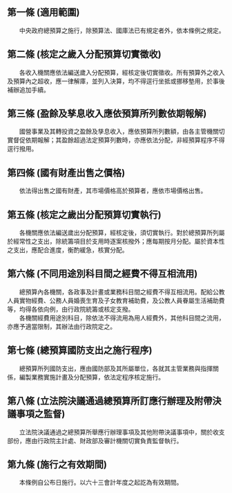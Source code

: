 第一條 (適用範圍)
-----------------
　　中央政府總預算之施行，除預算法、國庫法已有規定者外，依本條例之規定。  


第二條 (核定之歲入分配預算切實徵收)
-----------------------------------
　　各收入機關應依法編送歲入分配預算，經核定後切實徵收。所有預算外之收入及預算內之超收，應一律解庫，並列入決算，均不得逕行坐抵或挪移墊用，於事後補辦追加手續。  


第三條 (盈餘及孳息收入應依預算所列數依期報解)
---------------------------------------------
　　國營事業及其轉投資之盈餘及孳息收入，應依預算所列數額，由各主管機關切實督促依期報解；其盈餘超過法定預算列數時，亦應依法分配，非經預算程序不得逕行撥用。  


第四條 (國有財產出售之價格)
---------------------------
　　依法得出售之國有財產，其市場價格高於預算者，應依市場價格出售。  


第五條 (核定之歲出分配預算切實執行)
-----------------------------------
　　各機關應依法編送歲出分配預算，經核定後，須切實執行。對於總預算所列屬於經常性之支出，除統籌項目於支用時逐案核撥外；應每期按月分配。屬於資本性之支出，應配合進度，衡酌緩急，核實分配。  


第六條 (不同用途別科目間之經費不得互相流用)
-------------------------------------------
　　總預算內各機關，各政事及計畫或業務科目間之經費不得互相流用。配給公教人員實物經費、公務人員婚喪生育及子女教育補助費，及公教人員眷屬生活補助費等，均得各依向例，由行政院統籌或核定支撥。  
　　各機關經費用途別科目，除依法不得流用為用人經費外，其他科目間之流用，亦應予適當限制，其辦法由行政院定之。  


第七條 (總預算國防支出之施行程序)
---------------------------------
　　總預算所列國防支出，應由國防部及其所屬單位，各就其主管業務與指揮關係，編製業務實施計畫及分配預算，依法定程序核定施行。  


第八條 (立法院決議通過總預算所訂應行辦理及附帶決議事項之監督)
-------------------------------------------------------------
　　立法院決議通過之總預算所舉應行辦理事項及其他附帶決議事項中，關於收支部份，應由行政院主計處、財政部及審計機關切實負責監督執行。  


第九條 (施行之有效期間)
-----------------------
　　本條例自公布日施行。以六十三會計年度之起訖為有效期間。